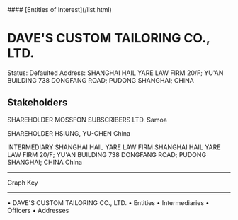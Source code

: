 <link rel="stylesheet" type="text/css" href="../../assets/style.css">
#### [Entities of Interest](/list.html)

# DAVE'S CUSTOM TAILORING CO., LTD.
Status: Defaulted
Address: SHANGHAI HAIL YARE LAW FIRM 20/F; YU'AN BUILDING 738 DONGFANG ROAD; PUDONG SHANGHAI; CHINA

## Stakeholders
SHAREHOLDER
MOSSFON SUBSCRIBERS LTD.
Samoa


SHAREHOLDER
HSIUNG, YU-CHEN
China


INTERMEDIARY
SHANGHAI HAIL YARE LAW FIRM
SHANGHAI HAIL YARE LAW FIRM 20/F; YU'AN BUILDING 738 DONGFANG ROAD; PUDONG SHANGHAI; CHINA
China




---



<div class="legend">
Graph Key
<hr>
<span class="focus">• DAVE'S CUSTOM TAILORING CO., LTD.</span>
<span class="entity">• Entities</span>
<span class="intermediary">• Intermediaries</span>
<span class="officer">• Officers</span>
<span class="address">• Addresses</span>
</div>


<img src="http://eoi-graphs.s3-website-eu-west-1.amazonaws.com/DAVE'S_CUSTOM_TAILORING_CO.,_LTD..png" alt="">

